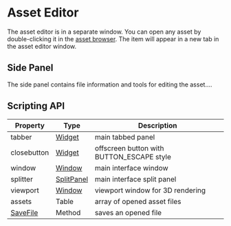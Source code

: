 # Asset Editor

The asset editor is in a separate window. You can open any asset by double-clicking it in the [asset browser](assetbrowser.md). The item will appear in a new tab in the asset editor window.

## Side Panel

The side panel contains file information and tools for editing the asset....

## Scripting API

| Property | Type | Description |
|---|---|---|
| tabber | [Widget](Widget.md) | main tabbed panel |
| closebutton | [Widget](Widget.md) | offscreen button with BUTTON_ESCAPE style |
| window | [Window](Window.md) | main interface window |
| splitter | [SplitPanel](SplitPanel.md) | main interface split panel |
| viewport | [Window](Window.md) | viewport window for 3D rendering |
| assets | Table | array of opened asset files |
| [SaveFile](asseteditor_savefile) | Method | saves an opened file |
